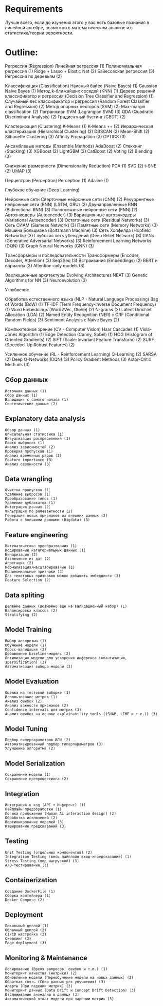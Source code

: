# Requirements

Лучше всего, если до изучения этого у вас есть базовые познания в линейной алгебре, возможно в математическом анализе и в статистике/теории вероятности.
# Outline:
Регрессия (Regression) 
Линейная регрессия (1) 
Полиномиальная регрессия (1) 
Ridge + Lasso + Elastic Net (2) 
Байесовская регрессия (3) 
Регрессия по деревьям (2)

Классификация (Classification) 
Наивный байес (Naive Bayes) (1) 
Gaussian Naive Bayes (1) 
Метод k-ближайших соседей (KNN) (1) 
Дерево решений классификатор и регрессия (Decision Tree Classifier and Regression) (1) 
Случайный лес классификатор и регрессия (Random Forest Classifier and Regression) (2) 
Метод опорных векторов (SVM) (2) 
Max-margin classification (2) 
Лагранжиан SVM (Lagrangian SVM) (3) 
QDA (Quadratic Discriminant Analysis) (2) 
Градиентный бустинг (GBDT) (2)

Кластеризация (Clustering) 
K-Means (1) 
K-Means ++ (2) 
Иерархическая кластеризация (Hierarchical Clustering) (2) 
DBSCAN (2) 
Mean-Shift (2) 
Silhouette Clustering (3) 
Affinity Propagation (3) 
OPTICS (3)

Ансамблевые методы (Ensemble Methods) 
AdaBoost (2) 
Стеккинг (Stacking) (3) 
XGBoost (2) 
LightGBM (2) 
CatBoost (2) 
Voting (2) 
Blending (3)

Снижение размерности (Dimensionality Reduction) 
PCA (1) 
SVD (2) 
t-SNE (2) 
UMAP (3)

Перцептрон (Perceptron) 
Perceptron (1) 
Adaline (1)

Глубокое обучение (Deep Learning)

Нейронные сети 
Сверточные нейронные сети (CNN) (2) 
Рекуррентные нейронные сети (RNN) (LSTM, GRU) (2) 
Двунаправленные RNN (Bidirectional RNN) (3) 
Полносвязные нейронные сети (FNN) (2) 
Автоэнкодеры (Autoencoder) (3) 
Вариационные автоэнкодеры (Variational Autoencoder) (3) 
Остаточные сети (Residual Networks) (3) 
Сеть СИАМ (Siamese Network) (3) 
Памятные сети (Memory Networks) (3) 
Машина Больцмана (Boltzmann Machine) (3) 
Сеть Хопфилда (Hopfield Networks) (3) 
Глубокая сеть убеждений (Deep Belief Network) (3) 
GANs (Generative Adversarial Networks) (3) 
Reinforcement Learning Networks (DQN) (3) 
Graph Neural Networks (GNN) (3)

Трансформеры и последовательности 
Трансформеры (Encoder, Decoder, Attention) (3) 
Seq2Seq (3) 
Встраивания (Embeddings) (2) 
BERT и варианты (3) 
Attention-only models (3)

Эволюционные архитектуры 
Evolving Architectures NEAT (3) 
Genetic Algorithms for NN (3) 
Neuroevolution (3)

Углубление

Обработка естественного языка (NLP - Natural Language Processing) 
Bag of Words (BoW) (1) 
TF-IDF (Term Frequency-Inverse Document Frequency) (1) 
Word Embeddings (Word2Vec, GloVe) (2) 
N-grams (2) 
Latent Dirichlet Allocation (LDA) (2) 
Named Entity Recognition (NER) с CRF (Conditional Random Fields) (3) 
Sentiment Analysis с Naive Bayes (2)

Компьютерное зрение (CV - Computer Vision) Haar Cascades (1) Viola-Jones Algorithm (1) Edge Detection (Canny, Sobel) (1) HOG (Histogram of Oriented Gradients) (2) SIFT (Scale-Invariant Feature Transform) (2) SURF (Speeded-Up Robust Features) (2)

Усиленное обучение (RL - Reinforcement Learning) Q-Learning (2) SARSA (2) Deep Q-Networks (DQN) (3) Policy Gradient Methods (3) Actor-Critic Methods (3)

## Сбор данных
	Источник данных (1)
    Сбор данных (1)
    Валидация с самого начала (1)
	Синтетические данные (2)

## Explanatory data analysis
    Обзор данных (1)
    Описательная статистика (1)
    Визуализация распределений (1)
    Поиск выбросов (1)
    Анализ зависимостей (2)
    Проверка пропусков (1)
    Анализ временных рядов (3)
    Feature importance (3)
    Анализ сезонности (3)

## Data wrangling
    Очистка пропусков (1)
    Удаление выбросов (1)
    Преобразование типов (1)
    Удаление дубликатов (1)
    Интеграция данных (2)
    Фильтрация по релевантности (2)
    Генерация новых признаков из внешних данных (3)
    Работа с большими данными (Bigdata) (3)

## Feature engineering
    Математические преобразования (1)
    Кодирование категориальных данных (1)
    Бинаризация (2)
    Извлечение из дат (2)
    Агрегация (2)
    Нормализация/масштабирование (1)
    Полиномиальные признаки (3)
    Для текстовых признаков можно добавить эмбеддинги (3)
    Feature Selection (2)

## Data spliting
    Деление данных (Возможно еще на валидационный набор) (1)
    Балансировка классов (2)
    Stratifying (2)

## Model Training
    Выбор алгоритма (1)
    Обучение модели (1)
    Кросс-валидация (2)
    Добавление baseline-модель (2)
    Оптимизация модели для ускорения инференса (квантизация, sparsification) (3)
    Автоматизация выбора модели (3)

## Model Evaluation
    Оценка на тестовой выборке (1)
    Использование метрик (1)
    Анализ ошибок (2)
    Анализ важности признаков (2)
    Confidence intervals для метрик (3)
    Анализ ошибок на основе explainability tools ((SHAP, LIME и т.п.)) (3)

## Model Tuning
    Подбор гиперпараметров ИЛИ (2)
    Автоматизированный подбор гиперпараметров (3)
    Улучшение алгоритма (2)

## Model Serialization
    Сохранение модели (1)
    Сохранение препроцессинга (2)

## Integration
    Интеграция в код (API + Инференс) (1)
    Пайплайн предобработки (1)
    Логика приложения (Human Ai interaction design) (2)
    Обработка исключений (2)
    Версионирование моделей (3)
    Кэширование предсказаний (3)

## Testing
    Unit Testing (отдельных компонентов) (2)
    Integration Testing (весь пайплайн вход->предсказание) (1)
    Stress Testing (под нагрузкой) (3)
    A/B-тестирование (3)

## Containerization
    Создание DockerFile (1)
    Сборка контейнера (1)
    Docker Compose (2)

## Deployment
    Локальный деплой (1)
    Облачный деплой (2)
    CI/CD настройка (2)
    Скейлинг (3)
    Edge deployment (3)

## Monitoring & Maintenance
    Логирование (Время запросов, ошибки и т.п.) (1)
    Мониторинг качества (метрики) (2)
    Обновление модели (Переобучение модели на новых данных) (2)
    Обратная связь (Сбор данных для улучшения) (3)
    Алерты (При падении метрик) (3)
    Мониторинг данных (Data Drift и Concept Drift Detection) (3)
    Отслеживание аномалий в данных (3)
    Автоматический откат модели при падении метрик (3)
